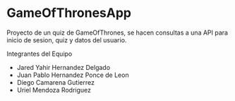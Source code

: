 # GameOfThronesApp
Proyecto de un quiz de GameOfThrones, se hacen consultas a una API para inicio de sesion, quiz y datos del usuario.

Integrantes del Equipo
  - Jared Yahir Hernandez Delgado
  - Juan Pablo Hernandez Ponce de Leon
  - Diego Camarena Gutierrez
  - Uriel Mendoza Rodriguez

  
